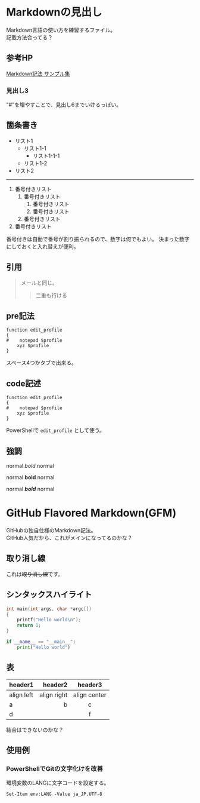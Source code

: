 # Markdownの見出し

Markdown言語の使い方を練習するファイル。  
記載方法合ってる？

## 参考HP
[Markdown記法 サンプル集](https://qiita.com/tbpgr/items/989c6badefff69377da7)

### 見出し3
"#"を増やすことで、見出し6までいけるっぽい。

## 箇条書き
- リスト1
  - リスト1-1
    - リスト1-1-1
  - リスト1-2
- リスト2

---

1. 番号付きリスト
    1. 番号付きリスト
        1. 番号付きリスト
        1. 番号付きリスト
    1. 番号付きリスト
1. 番号付きリスト

番号付きは自動で番号が割り振られるので、数字は何でもよい。
決まった数字にしておくと入れ替えが便利。

## 引用
> メールと同じ。
> 
>> 二重も行ける


## pre記法
    function edit_profile
    {
    #    notepad $profile
        xyz $profile
    }

スペース4つかタブで出来る。

## code記述
```
function edit_profile
{
#    notepad $profile
    xyz $profile
}
```

PowerShellで `edit_profile` として使う。

## 強調
normal *bold* normal

normal **bold** normal

normal ***bold*** normal


# GitHub Flavored Markdown(GFM)
GitHubの独自仕様のMarkdown記法。  
GitHub人気だから、これがメインになってるのかな？

## 取り消し線
これは~~取り消し線~~です。


## シンタックスハイライト
~~~C
int main(int args, char *argc[])
{
	printf("Hello world\n");
	return 1;
}
~~~

~~~ Python
if __name__ == "__main__":
    print("Hello world")
~~~

## 表
|header1|header2|header3|
|:--|--:|:--:|
|align left|align right|align center|
|a|b|c|
|d||f|

結合はできないのかな？


## 使用例

### PowerShellでGitの文字化けを改善
  
環境変数のLANGに文字コードを設定する。

~~~
Set-Item env:LANG -Value ja_JP.UTF-8
~~~
